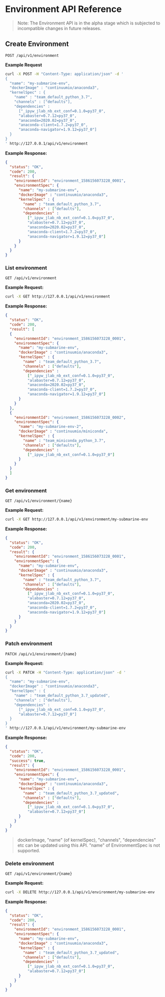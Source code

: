 <!--
Licensed to the Apache Software Foundation (ASF) under one
or more contributor license agreements.  See the NOTICE file
distributed with this work for additional information
regarding copyright ownership.  The ASF licenses this file
to you under the Apache License, Version 2.0 (the
"License"); you may not use this file except in compliance
with the License.  You may obtain a copy of the License at

  http://www.apache.org/licenses/LICENSE-2.0

Unless required by applicable law or agreed to in writing,
software distributed under the License is distributed on an
"AS IS" BASIS, WITHOUT WARRANTIES OR CONDITIONS OF ANY
KIND, either express or implied.  See the License for the
specific language governing permissions and limitations
under the License.
-->

# Environment API Reference

> Note: The Environment API is in the alpha stage which is subjected to incompatible changes in
> future releases.

## Create Environment
`POST /api/v1/environment`

**Example Request**
```sh
curl -X POST -H "Content-Type: application/json" -d '
{
  "name": "my-submarine-env",
  "dockerImage" : "continuumio/anaconda3",
  "kernelSpec" : {
    "name" : "team_default_python_3.7",
    "channels" : ["defaults"],
    "dependencies" : 
      ["_ipyw_jlab_nb_ext_conf=0.1.0=py37_0",
      "alabaster=0.7.12=py37_0",
      "anaconda=2020.02=py37_0",
      "anaconda-client=1.7.2=py37_0",
      "anaconda-navigator=1.9.12=py37_0"]
  }
}
' http://127.0.0.1/api/v1/environment
```

**Example Response:**
```json
{
  "status": "OK",
  "code": 200,
  "result": {
    "environmentId": "environment_1586156073228_0001",
    "environmentSpec": {
      "name": "my-submarine-env",
      "dockerImage" : "continuumio/anaconda3",
      "kernelSpec" : {
        "name" : "team_default_python_3.7",
        "channels" : ["defaults"],
        "dependencies" : 
          ["_ipyw_jlab_nb_ext_conf=0.1.0=py37_0",
          "alabaster=0.7.12=py37_0",
          "anaconda=2020.02=py37_0",
          "anaconda-client=1.7.2=py37_0",
          "anaconda-navigator=1.9.12=py37_0"]
      }
    }
  }
}
```

### List environment
`GET /api/v1/environment`

**Example Request:**
```sh
curl -X GET http://127.0.0.1/api/v1/environment
```

**Example Response:**
```json
{
  "status": "OK",
  "code": 200,
  "result": [
  {
    "environmentId": "environment_1586156073228_0001",
    "environmentSpec": {
      "name": "my-submarine-env",
      "dockerImage" : "continuumio/anaconda3",
      "kernelSpec" : {
        "name" : "team_default_python_3.7",
        "channels" : ["defaults"],
        "dependencies" : 
          ["_ipyw_jlab_nb_ext_conf=0.1.0=py37_0",
          "alabaster=0.7.12=py37_0",
          "anaconda=2020.02=py37_0",
          "anaconda-client=1.7.2=py37_0",
          "anaconda-navigator=1.9.12=py37_0"]
      }
    }
  },
  {
    "environmentId": "environment_1586156073228_0002",
    "environmentSpec": {
      "name": "my-submarine-env-2",
      "dockerImage" : "continuumio/miniconda",
      "kernelSpec" : {
        "name" : "team_miniconda_python_3.7",
        "channels" : ["defaults"],
        "dependencies" : 
          ["_ipyw_jlab_nb_ext_conf=0.1.0=py37_0"]
      }
    }
  }
  ]
}
```

### Get environment
`GET /api/v1/environment/{name}`

**Example Request:**
```sh
curl -X GET http://127.0.0.1/api/v1/environment/my-submarine-env
```

**Example Response:**
```json
{
  "status": "OK",
  "code": 200,
  "result": {
    "environmentId": "environment_1586156073228_0001",
    "environmentSpec": {
      "name": "my-submarine-env",
      "dockerImage" : "continuumio/anaconda3",
      "kernelSpec" : {
        "name" : "team_default_python_3.7",
        "channels" : ["defaults"],
        "dependencies" : 
          ["_ipyw_jlab_nb_ext_conf=0.1.0=py37_0",
          "alabaster=0.7.12=py37_0",
          "anaconda=2020.02=py37_0",
          "anaconda-client=1.7.2=py37_0",
          "anaconda-navigator=1.9.12=py37_0"]
      }
    }
  }
}
```

### Patch environment
`PATCH /api/v1/environment/{name}`

**Example Request:**
```sh
curl -X PATCH -H "Content-Type: application/json" -d '
{
  "name": "my-submarine-env",
  "dockerImage" : "continuumio/anaconda3",
  "kernelSpec" : {
    "name" : "team_default_python_3.7_updated",
    "channels" : ["defaults"],
    "dependencies" : 
      ["_ipyw_jlab_nb_ext_conf=0.1.0=py37_0",
      "alabaster=0.7.12=py37_0"]
  }
}
' http://127.0.0.1/api/v1/environment/my-submarine-env
```

**Example Response:**
```json
{
  "status": "OK",
  "code": 200,
  "success": true,
  "result": {
    "environmentId": "environment_1586156073228_0001",
    "environmentSpec": {
      "name": "my-submarine-env",
      "dockerImage" : "continuumio/anaconda3",
      "kernelSpec" : {
        "name" : "team_default_python_3.7_updated",
        "channels" : ["defaults"],
        "dependencies" : 
          ["_ipyw_jlab_nb_ext_conf=0.1.0=py37_0",
          "alabaster=0.7.12=py37_0"]
      }
    }
  }
}
```
> dockerImage, "name" (of kernelSpec), "channels", "dependencies" etc can be updated using this API.
"name" of EnvironmentSpec is not supported.

### Delete environment
`GET /api/v1/environment/{name}`

**Example Request:**
```sh
curl -X DELETE http://127.0.0.1/api/v1/environment/my-submarine-env
```

**Example Response:**
```json
{
  "status": "OK",
  "code": 200,
  "result": {
    "environmentId": "environment_1586156073228_0001",
    "environmentSpec": {
      "name": "my-submarine-env",
      "dockerImage" : "continuumio/anaconda3",
      "kernelSpec" : {
        "name" : "team_default_python_3.7_updated",
        "channels" : ["defaults"],
        "dependencies" : 
          ["_ipyw_jlab_nb_ext_conf=0.1.0=py37_0",
          "alabaster=0.7.12=py37_0"]
      }
    }
  }
}
```
